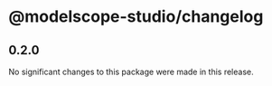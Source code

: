 # @modelscope-studio/changelog

## 0.2.0

No significant changes to this package were made in this release.
